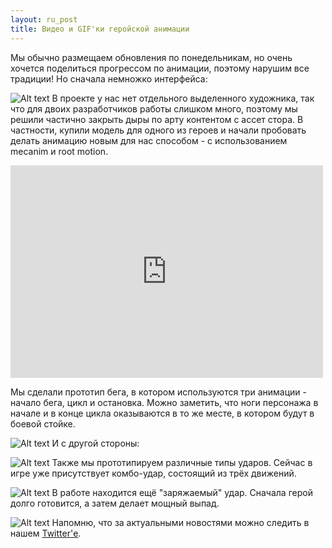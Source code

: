 ```yaml
---
layout: ru_post
title: Видео и GIF'ки геройской анимации
---
```


Мы обычно размещаем обновления по понедельникам, но очень хочется поделиться прогрессом по анимации, поэтому нарушим все традиции! Но сначала немножко интерфейса:

![Alt text](http://i.imgur.com/tb4MkGE.gif)
В проекте у нас нет отдельного выделенного художника, так что для двоих разработчиков работы слишком много, поэтому мы решили частично закрыть дыры по арту контентом с ассет стора. В частности, купили модель для одного из героев и начали пробовать делать анимацию новым для нас способом - с использованием mecanim и root motion.

<iframe width="500" height="340" src="http://www.youtube.com/embed/GIcQYgmF-Mo" frameborder="0" allowfullscreen></iframe>

Мы сделали прототип бега, в котором используются три анимации - начало бега, цикл и остановка. 
Можно заметить, что ноги персонажа в начале и в конце цикла оказываются в то же месте, в котором будут в боевой стойке.

![Alt text](http://i.imgur.com/nC4QnwP.gif)
И с другой стороны:

![Alt text](http://i.imgur.com/L0IZgpQ.gif)
Также мы прототипируем различные типы ударов. 
Сейчас в игре уже присутствует комбо-удар, состоящий из трёх движений.

![Alt text](http://i.imgur.com/RtJskp4.gif)
В работе находится ещё "заряжаемый" удар. Сначала герой долго готовится, а затем делает мощный выпад.

![Alt text](http://i.imgur.com/mRDWUQn.gif)
Напомню, что за актуальными новостями можно следить в нашем [Twitter'е](https://twitter.com/AncientRivalsRU).